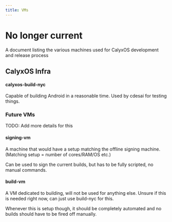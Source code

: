 ```yaml
---
title: VMs
---
```

# No longer current

A document listing the various machines used for CalyxOS development and release process

## CalyxOS Infra
#### calyxos-build-nyc
Capable of building Android in a reasonable time.
Used by cdesai for testing things.

### Future VMs
TODO: Add more details for this
#### signing-vm
A machine that would have a setup matching the offline signing machine. (Matching setup = number of cores/RAM/OS etc.)

Can be used to sign the current builds, but has to be fully scripted, no manual commands.

#### build-vm
A VM dedicated to building, will not be used for anything else. Unsure if this is needed right now, can just use build-nyc for this.

Whenever this is setup though, it should be completely automated and no builds should have to be fired off manually.